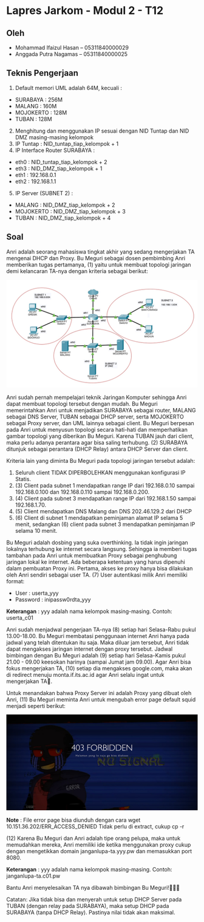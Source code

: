 # Lapres Jarkom - Modul 2 - T12
## Oleh
- Mohammad Ifaizul Hasan – 05311840000029
- Anggada Putra Nagamas – 05311840000025

## Teknis Pengerjaan
1. Default memori UML adalah 64M, kecuali :
- SURABAYA : 256M
- MALANG : 160M
- MOJOKERTO : 128M
- TUBAN : 128M
2. Menghitung dan menggunakan IP sesuai dengan NID Tuntap dan NID DMZ masing-masing kelompok
3. IP Tuntap : NID_tuntap_tiap_kelompok + 1
4. IP Interface Router SURABAYA :
- eth0 : NID_tuntap_tiap_kelompok + 2
- eth3 : NID_DMZ_tiap_kelompok + 1 
- eth1 : 192.168.0.1
- eth2 : 192.168.1.1
5. IP Server (SUBNET 2) :
- MALANG :  NID_DMZ_tiap_kelompok + 2
- MOJOKERTO : NID_DMZ_tiap_kelompok + 3
- TUBAN : NID_DMZ_tiap_kelompok + 4

## Soal
Anri adalah seorang mahasiswa tingkat akhir yang sedang mengerjakan TA mengenai DHCP dan Proxy. Bu Meguri sebagai dosen pembimbing Anri memberikan tugas pertamanya, (1) yaitu untuk membuat topologi jaringan demi kelancaran TA-nya dengan kriteria sebagai berikut:

![Gambar 1](SS_Modul3/rangkaian.jpg)


Anri sudah pernah mempelajari teknik Jaringan Komputer sehingga Anri dapat membuat topologi tersebut dengan mudah. Bu Meguri memerintahkan Anri untuk menjadikan SURABAYA sebagai router, MALANG sebagai DNS Server, TUBAN sebagai DHCP server, serta MOJOKERTO sebagai Proxy server, dan UML lainnya sebagai client. 
Bu Meguri berpesan pada Anri untuk menyusun topologi secara hati-hati dan memperhatikan gambar topologi yang diberikan Bu Meguri. 
Karena TUBAN jauh dari client, maka perlu adanya perantara agar bisa saling terhubung. (2) SURABAYA ditunjuk sebagai perantara (DHCP Relay) antara DHCP Server dan client.


Kriteria lain yang diminta Bu Meguri pada topologi jaringan tersebut adalah:
1. Seluruh client TIDAK DIPERBOLEHKAN menggunakan konfigurasi IP Statis.
2. (3) Client pada subnet 1 mendapatkan range IP dari 192.168.0.10 sampai 192.168.0.100 dan 192.168.0.110 sampai 192.168.0.200.
3. (4) Client pada subnet 3 mendapatkan range IP dari 192.168.1.50 sampai 192.168.1.70.
4. (5) Client mendapatkan DNS Malang dan DNS 202.46.129.2 dari DHCP
5. (6) Client di subnet 1 mendapatkan peminjaman alamat IP selama 5 menit, sedangkan (6) client pada subnet 3 mendapatkan peminjaman IP selama 10 menit.

Bu Meguri adalah dosbing yang suka overthinking. Ia tidak ingin jaringan lokalnya terhubung ke internet secara langsung. Sehingga ia memberi tugas tambahan pada Anri untuk membuatkan Proxy sebagai penghubung jaringan lokal ke internet. Ada beberapa ketentuan yang harus dipenuhi dalam pembuatan Proxy ini.
Pertama, akses ke proxy hanya bisa dilakukan oleh Anri sendiri sebagai user TA. (7) User autentikasi milik Anri memiliki format:

- User : userta_yyy
- Password : inipassw0rdta_yyy

**Keterangan** : yyy adalah nama kelompok masing-masing. Contoh: userta_c01


Anri sudah menjadwal pengerjaan TA-nya (8) setiap hari Selasa-Rabu pukul 13.00-18.00. Bu Meguri membatasi penggunaan internet Anri hanya pada jadwal yang telah ditentukan itu saja. Maka diluar jam tersebut, Anri tidak dapat mengakses jaringan internet dengan proxy tersebut. Jadwal bimbingan dengan Bu Meguri adalah (9) setiap hari Selasa-Kamis pukul 21.00 - 09.00 keesokan harinya (sampai Jumat jam 09.00). Agar Anri bisa fokus mengerjakan TA, (10) setiap dia mengakses google.com, maka akan di redirect menuju monta.if.its.ac.id agar Anri selalu ingat untuk mengerjakan TA🙂.


Untuk menandakan bahwa Proxy Server ini adalah Proxy yang dibuat oleh Anri, (11) Bu Meguri meminta Anri untuk mengubah error page default squid menjadi seperti berikut:

![Gambar 2](SS_Modul3/forbidden.png)

**Note** : File error page bisa diunduh dengan cara wget 10.151.36.202/ERR_ACCESS_DENIED
   Tidak perlu di extract, cukup cp -r


(12) Karena Bu Meguri dan Anri adalah tipe orang pelupa, maka untuk memudahkan mereka, Anri memiliki ide ketika menggunakan proxy cukup dengan mengetikkan domain janganlupa-ta.yyy.pw dan memasukkan port 8080. 

**Keterangan** : yyy adalah nama kelompok masing-masing. Contoh: janganlupa-ta.c01.pw

Bantu Anri menyelesaikan TA nya dibawah bimbingan Bu Meguri!👩🏻‍🎓

Catatan: Jika tidak bisa dan menyerah untuk setup DHCP Server pada TUBAN (dengan relay pada SURABAYA), maka setup DHCP pada SURABAYA (tanpa DHCP Relay). Pastinya nilai tidak akan maksimal.

